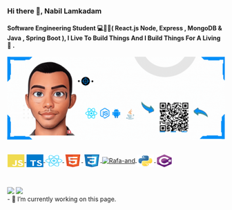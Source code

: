 ### Hi there 👋, Nabil Lamkadam
#### Software Engineering Student 💻👨‍💻( React.js Node, Express , MongoDB & Java , Spring Boot ), I Live To Build Things And I Build Things For A Living 🚀 .
![Software Engineering Student 💻👨‍💻( React.js Node, Express , MongoDB & Java , Spring Boot ), I Live To Build Things And I Build Things For A Living 🚀 .](https://raw.githubusercontent.com/LamkadamNabil/LamkadamNabil/main/Bleu%20Formes%20Expressives%20Action%20Aventure%20Facebook%20Couverture.gif)

<div align="center">
  <a href="https://github.com/LamkadamNabil">
</div>
<div style="display: inline_block"><br>
  <img align="center" alt="Rafa-Js" height="30" width="40" src="https://raw.githubusercontent.com/devicons/devicon/master/icons/javascript/javascript-plain.svg">
  <img align="center" alt="Rafa-Ts" height="30" width="40" src="https://raw.githubusercontent.com/devicons/devicon/master/icons/typescript/typescript-plain.svg">
  <img align="center" alt="Rafa-React" height="30" width="40" src="https://raw.githubusercontent.com/devicons/devicon/master/icons/react/react-original.svg">
  <img align="center" alt="Rafa-HTML" height="30" width="40" src="https://raw.githubusercontent.com/devicons/devicon/master/icons/html5/html5-original.svg">
  <img align="center" alt="Rafa-CSS" height="30" width="40" src="https://raw.githubusercontent.com/devicons/devicon/master/icons/css3/css3-original.svg">
   <img align="center" alt="Rafa-and" height="30" width="40" src="https://cdn.jsdelivr.net/gh/devicons/devicon/icons/android/android-original-wordmark.svg" />
  <img align="center" alt="Rafa-Python" height="30" width="40" src="https://raw.githubusercontent.com/devicons/devicon/master/icons/python/python-original.svg">
  <img align="center" alt="Rafa-Csharp" height="30" width="40" src="https://raw.githubusercontent.com/devicons/devicon/master/icons/csharp/csharp-original.svg">
</div>
  
  ##
 
<div style="display: inline_block"><br>
  <a href = "mailto:na.lamkadam@gmail.com"><img src="https://img.shields.io/badge/-Gmail-%23333?style=for-the-badge&logo=gmail&logoColor=white" target="_blank"></a>
  <a href="https://www.linkedin.com/in/nabil-lamkadam-12b34b202/" target="_blank"><img src="https://img.shields.io/badge/-LinkedIn-%230077B5?style=for-the-badge&logo=linkedin&logoColor=white" target="_blank"></a>  

  </div> 
- 🔭 I’m currently working on this page. 




